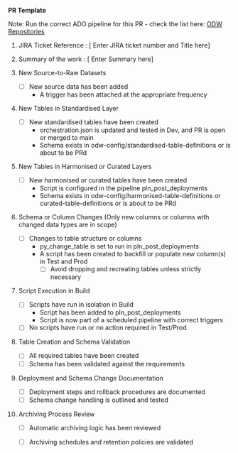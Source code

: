 **PR Template**

Note: Run the correct ADO pipeline for this PR - check the list here:
[ODW Repositories](https://pins-ds.atlassian.net/wiki/spaces/ODW/pages/2285764637/ODW+repositories)
 1. JIRA Ticket Reference  :
         <!-- Replace with JIRA ticket number and title -->
    [ Enter JIRA ticket number and Title here]

 2.  Summary of the work : 
         <!-- Replace with a short summary of changes -->
    [ Enter Summary here]
 
 3.  New Source-to-Raw Datasets
	
	 - [ ] New source data has been added
  	    - A trigger has been attached at the appropriate frequency

 4.  New Tables in Standardised Layer

   	 - [ ] New standardised tables have been created
		 -  orchestration.json is updated and tested in Dev, and PR is open or merged to main
		 -  Schema exists in odw-config/standardised-table-definitions or is about to be PRd
 
 5.   New Tables in Harmonised or Curated Layers

      - [ ] New harmonised or curated tables have been created
 		- Script is configured in the pipeline pln_post_deployments
        - Schema exists in odw-config/harmonised-table-definitions or curated-table-definitions or is about to be PRd
 
 6.  Schema or Column Changes
    (Only new columns or columns with changed data types are in scope)

     - [ ] Changes to table structure or columns
		  - py_change_table is set to run in pln_post_deployments
	      - A script has been created to backfill or populate new column(s) in Test and Prod
			 - [ ] Avoid dropping and recreating tables unless strictly necessary

 7. Script Execution in Build
	 - [ ] Scripts have run in isolation in Build
		-  Script has been added to pln_post_deployments
	    -  Script is now part of a scheduled pipeline with correct triggers
	 - [ ] No scripts have run or no action required in Test/Prod

8. Table Creation and Schema Validation
   
  	 - [ ] All required tables have been created
  	 - [ ] Schema has been validated against the requirements

9.  Deployment and Schema Change Documentation
	
  	 - [ ] Deployment steps and rollback procedures are documented
  	 - [ ] Schema change handling is outlined and tested

10. Archiving Process Review

  	 - [ ] Automatic archiving logic has been reviewed
  	 - [ ] Archiving schedules and retention policies are validated
 
